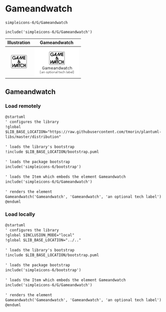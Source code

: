 # Gameandwatch


```text
simpleicons-6/G/Gameandwatch
```

```text
include('simpleicons-6/G/Gameandwatch')
```



| Illustration | Gameandwatch |
| :---: | :---: |
| ![illustration for Illustration](../../simpleicons-6/G/Gameandwatch.png) | ![illustration for Gameandwatch](../../simpleicons-6/G/Gameandwatch.Local.png) |




## Gameandwatch

### Load remotely
```plantuml
@startuml
' configures the library
!global $LIB_BASE_LOCATION="https://raw.githubusercontent.com/tmorin/plantuml-libs/master/distribution"

' loads the library's bootstrap
!include $LIB_BASE_LOCATION/bootstrap.puml

' loads the package bootstrap
include('simpleicons-6/bootstrap')

' loads the Item which embeds the element Gameandwatch
include('simpleicons-6/G/Gameandwatch')

' renders the element
Gameandwatch('Gameandwatch', 'Gameandwatch', 'an optional tech label')
@enduml
```

### Load locally
```plantuml
@startuml
' configures the library
!global $INCLUSION_MODE="local"
!global $LIB_BASE_LOCATION="../.."

' loads the library's bootstrap
!include $LIB_BASE_LOCATION/bootstrap.puml

' loads the package bootstrap
include('simpleicons-6/bootstrap')

' loads the Item which embeds the element Gameandwatch
include('simpleicons-6/G/Gameandwatch')

' renders the element
Gameandwatch('Gameandwatch', 'Gameandwatch', 'an optional tech label')
@enduml
```

